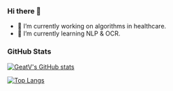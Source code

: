 ### Hi there 👋

- 🔭 I’m currently working on algorithms in healthcare.
- 🌱 I’m currently learning NLP & OCR.

### GitHub Stats

[![GeatV's GitHub stats](https://github-readme-stats.vercel.app/api?username=GreatV)](https://github.com/anuraghazra/github-readme-stats)

[![Top Langs](https://github-readme-stats.vercel.app/api/top-langs/?username=GreatV&layout=compact)](https://github.com/anuraghazra/github-readme-stats)

<!--
**GreatV/GreatV** is a ✨ _special_ ✨ repository because its `README.md` (this file) appears on your GitHub profile.

Here are some ideas to get you started:

- 🔭 I’m currently working on ...
- 🌱 I’m currently learning ...
- 👯 I’m looking to collaborate on ...
- 🤔 I’m looking for help with ...
- 💬 Ask me about ...
- 📫 How to reach me: ...
- 😄 Pronouns: ...
- ⚡ Fun fact: ...
-->
